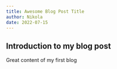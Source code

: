 ```yaml
---
title: Awesome Blog Post Title
author: Nikola
date: 2022-07-15
---
```


## Introduction to my blog post

Great content of my first blog